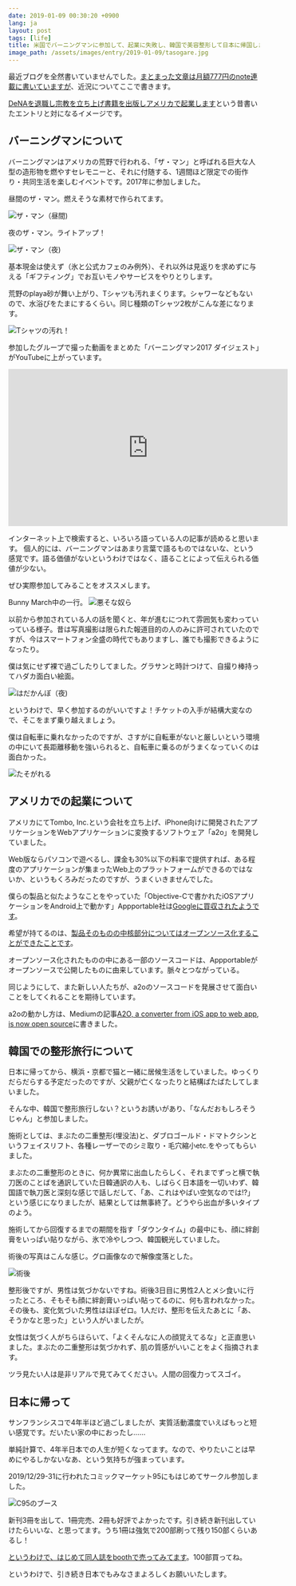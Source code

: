 ```yaml
---
date: 2019-01-09 00:30:20 +0900
lang: ja
layout: post
tags: [life]
title: 米国でバーニングマンに参加して、起業に失敗し、韓国で美容整形して日本に帰国しました
image_path: /assets/images/entry/2019-01-09/tasogare.jpg
---
```

最近ブログを全然書いていませんでした。[まとまった文章は月額777円のnote連載に書いていますが](https://twitter.com/tasukuchan/status/957606692232970240)、近況についてここで書きます。

[DeNAを退職し宗教を立ち上げ書籍を出版しアメリカで起業します](http://blog.wktk.co.jp/ja/entry/2014/10/03/start-virtual-religion-and-tombo)という昔書いたエントリと対になるイメージです。

## バーニングマンについて

バーニングマンはアメリカの荒野で行われる、「ザ・マン」と呼ばれる巨大な人型の造形物を燃やすセレモニーと、それに付随する、1週間ほど限定での街作り・共同生活を楽しむイベントです。2017年に参加しました。

昼間のザ・マン。燃えそうな素材で作られてます。

![ザ・マン（昼間)](/assets/images/entry/2019-01-09/man_noon.jpg)

夜のザ・マン。ライトアップ！

![ザ・マン（夜)](/assets/images/entry/2019-01-09/man_night.jpg)

基本現金は使えず（氷と公式カフェのみ例外）、それ以外は見返りを求めずに与える「ギフティング」でお互いモノやサービスをやりとりします。

荒野のplaya砂が舞い上がり、Tシャツも汚れまくります。シャワーなどもないので、水浴びをたまにするくらい。同じ種類のTシャツ2枚がこんな差になります。

![Tシャツの汚れ！](/assets/images/entry/2019-01-09/tshirt.jpg)

参加したグループで撮った動画をまとめた「バーニングマン2017 ダイジェスト」がYouTubeに上がっています。

<iframe width="560" height="315" src="https://www.youtube.com/embed/3tHV3bHKdMw" frameborder="0" allow="accelerometer; autoplay; encrypted-media; gyroscope; picture-in-picture" allowfullscreen></iframe>

インターネット上で検索すると、いろいろ語っている人の記事が読めると思います。
個人的には、バーニングマンはあまり言葉で語るものではないな、という感覚です。語る価値がないというわけではなく、語ることによって伝えられる価値が少ない。

ぜひ実際参加してみることをオススメします。

Bunny March中の一行。
![悪そな奴ら](/assets/images/entry/2019-01-09/four.jpg)

以前から参加されている人の話を聞くと、年が進むにつれて雰囲気も変わっていっている様子。昔は写真撮影は限られた報道目的の人のみに許可されていたのですが、今はスマートフォン全盛の時代でもありますし、誰でも撮影できるようになったり。

僕は気にせず裸で過ごしたりしてました。グラサンと時計つけて、自撮り棒持ってハダカ面白い絵面。

![はだかんぼ（夜)](/assets/images/entry/2019-01-09/tasuku_naked.jpg)

というわけで、早く参加するのがいいですよ！チケットの入手が結構大変なので、そこをまず乗り越えましょう。

僕は自転車に乗れなかったのですが、さすがに自転車がないと厳しいという環境の中にいて長距離移動を強いられると、自転車に乗るのがうまくなっていくのは面白かった。

![たそがれる](/assets/images/entry/2019-01-09/tasogare.jpg)

## アメリカでの起業について

アメリカにてTombo, Inc.という会社を立ち上げ、iPhone向けに開発されたアプリケーションをWebアプリケーションに変換するソフトウェア「a2o」を開発していました。

Web版ならパソコンで遊べるし、課金も30%以下の料率で提供すれば、ある程度のアプリケーションが集まったWeb上のプラットフォームができるのではないか、というもくろみだったのですが、うまくいきませんでした。

僕らの製品と似たようなことをやっていた「Objective-Cで書かれたiOSアプリケーションをAndroid上で動かす」Appportable社は[Googleに買収されたようです](https://venturebeat.com/2016/08/18/google-secretly-acqui-hired-mobile-app-development-startup-apportable/)。

希望が持てるのは、[製品そのものの中核部分についてはオープンソース化することができたことです](https://github.com/tombo-a2o/)。

オープンソース化されたものの中にある一部のソースコードは、Appportableがオープンソースで公開したものに由来しています。脈々とつながっている。

同じようにして、また新しい人たちが、a2oのソースコードを発展させて面白いことをしてくれることを期待しています。

a2oの動かし方は、Mediumの記事[A2O, a converter from iOS app to web app, is now open source](https://blog.tombo.io/a2o-a-converter-from-ios-app-to-web-app-is-now-open-source-ff001fb8dcc5)に書きました。

## 韓国での整形旅行について

日本に帰ってから、横浜・京都で猫と一緒に居候生活をしていました。ゆっくりだらだらする予定だったのですが、父親が亡くなったりと結構ばたばたしてしまいました。

そんな中、韓国で整形旅行しない？というお誘いがあり、「なんだおもしろそうじゃん」と参加しました。

施術としては、まぶたの二重整形(埋没法)と、ダブロゴールド・ドマトクシンというフェイスリフト、各種レーザーでのシミ取り・毛穴縮小etc.をやってもらいました。

まぶたの二重整形のときに、何か異常に出血したらしく、それまでずっと横で執刀医のことばを通訳していた日韓通訳の人も、しばらく日本語を一切いわず、韓国語で執刀医と深刻な感じで話しだして、「あ、これはやばい空気なのでは!?」という感じになりましたが、結果としては無事終了。どうやら出血が多いタイプのよう。

施術してから回復するまでの期間を指す「ダウンタイム」の最中にも、顔に絆創膏をいっぱい貼りながら、氷で冷やしつつ、韓国観光していました。

術後の写真はこんな感じ。グロ画像なので解像度落とした。

![術後](/assets/images/entry/2019-01-09/just_after.jpg)

整形後ですが、男性は気づかないですね。術後3日目に男性2人とメシ食いに行ったところ、そもそも顔に絆創膏いっぱい貼ってるのに、何も言われなかった。その後も、変化気づいた男性はほぼゼロ。1人だけ、整形を伝えたあとに「あ、そうかなと思った」という人がいましたが。

女性は気づく人がちらほらいて、「よくそんなに人の顔覚えてるな」と正直思いました。まぶたの二重整形は気づかれず、肌の質感がいいことをよく指摘されます。

ツラ見たい人は是非リアルで見てみてください。人間の回復力ってスゴイ。

## 日本に帰って

サンフランシスコで4年半ほど過ごしましたが、実質活動濃度でいえばもっと短い感覚です。だいたい家の中におったし……

単純計算で、4年半日本での人生が短くなってます。なので、やりたいことは早めにやるしかないなあ、という気持ちが強まっています。

2019/12/29-31に行われたコミックマーケット95にもはじめてサークル参加しました。

![C95のブース](/assets/images/entry/2019-01-09/c95.jpg)

新刊3冊を出して、1冊完売、2冊も好評でよかったです。引き続き新刊出していけたらいいな、と思ってます。うち1冊は強気で200部刷って残り150部くらいあるし！

[というわけで、はじめて同人誌をboothで売ってみてます](https://gunyarakun.booth.pm/items/1170158)。100部買ってね。

というわけで、引き続き日本でもみなさまよろしくお願いいたします。

